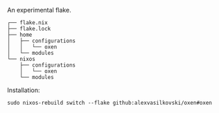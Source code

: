 An experimental flake.

```
┌── flake.nix
├── flake.lock
├── home
│   ├── configurations
│   │   └── oxen
│   └── modules
└── nixos
    ├── configurations
    │   └── oxen
    └── modules
```
Installation:
```
sudo nixos-rebuild switch --flake github:alexvasilkovski/oxen#oxen
```
